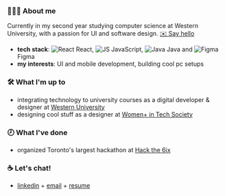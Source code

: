 ### 👩🏽‍💻 About me
Currently in my second year studying computer science at Western University, with a passion for UI and software design. [✉️ Say hello](mailto:aoyewol2@uwo.ca)
- **tech stack**: ![React](https://img.icons8.com/color/16/react-native.png) React, ![JS](https://img.icons8.com/color/16/javascript--v2.png) JavaScript, ![Java](https://img.icons8.com/color/16/java-coffee-cup-logo--v1.png) Java and ![Figma](https://img.icons8.com/fluency/16/figma.png) Figma
- **my interests**: UI and mobile development, building cool pc setups

### 🛠️ What I'm up to
- integrating technology to university courses as a digital developer & designer at [Western University](https://itrc.uwo.ca/)
- designing cool stuff as a designer at [Women+ in Tech Society](https://www.instagram.com/wits.uwo/)

### 🕗 What I've done
- organized Toronto's largest hackathon at [Hack the 6ix](https://hackthe6ix.com/)

### ☕ Let's chat!
- [linkedin](https://www.linkedin.com/in/aoyewol2/) + [email](mailto:aoyewol2@uwo.ca) + [resume](https://ashleyoyewole.dev/static/media/AshleyOyewole_Resume.910e17bde438314ac578.pdf)
